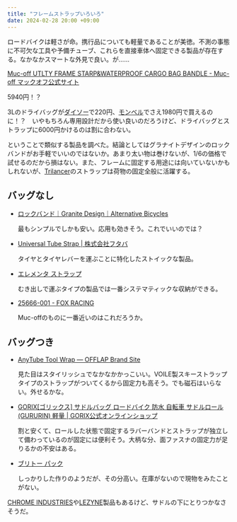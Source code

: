```yaml
---
title: "フレームストラップいろいろ"
date: 2024-02-28 20:00 +09:00
---
```


ロードバイクは軽さが命。携行品についても軽量であることが美徳。不測の事態に不可欠な工具や予備チューブ、これらを直接車体へ固定できる製品が存在する。なかなかスマートな外見で良い。が……

[Muc-off UTLTY FRAME STARP&WATERPROOF CARGO BAG BANDLE - Muc-off マックオフ公式サイト](https://www.cog.inc/product/utlty-frame-strpwtrprf-cargo-bgbndl)

5940円！？

3Lのドライバッグが[ダイソー](https://jp.daisonet.com/products/4549892507311)で220円、[モンベル](https://webshop.montbell.jp/goods/disp.php?product_id=1133282)でさえ1980円で買えるのに！？　いやもちろん専用設計だから使い良いのだろうけど、ドライバッグとストラップに6000円かけるのは割に合わない。

ということで類似する製品を調べた。結論としてはグラナイトデザインのロックバンドがお手軽でいいのではないか。あまり太い物は巻けないが、1/6の価格で試せるのだから損はない。また、フレームに固定する用途には向いていないかもしれないが、[Trilancer](https://www.amazon.co.jp/dp/B09T5YDMTR/)のストラップは荷物の固定全般に活躍する。

## バッグなし

- [ロックバンド｜Granite Design｜Alternative Bicycles](https://www.alternative-bikes.com/item/item.php?page_no=&goods_code=A040)

    最もシンプルでしかも安い。応用も効きそう。これでいいのでは？

- [Universal Tube Strap \| 株式会社フタバ](https://e-ftb.co.jp/item/2898/)

    タイヤとタイヤレバーを運ぶことに特化したストイックな製品。

- [エレメンタ ストラップ](https://topeak.jp/products/elementa-strap/)

    むき出しで運ぶタイプの製品では一番システマティックな収納ができる。

- [25666-001 - FOX RACING](https://foxracingjapan.com/25666-001/)

    Muc-offのものに一番近いのはこれだろうか。

## バッグつき

- [AnyTube Tool Wrap — OFFLAP Brand Site](https://www.offlap.com/anytube-tool-wrap-)

    見た目はスタイリッシュでなかなかかっこいい。VOILE製スキーストラップタイプのストラップがついてくるから固定力も高そう。でも磁石はいらない。外せるかな。

- [GORIX\[ゴリックス\] サドルバッグ ロードバイク 防水 自転車 サドルロール (GURURIN) 軽量 \| GORIX公式オンラインショップ](https://www.gottsuprice.jp/?pid=177211001)

    割と安くて、ロールした状態で固定するラバーバンドとストラップが独立して備わっているのが固定には便利そう。大柄な分、面ファスナの固定力が足りるかの不安はある。

- [ブリトー パック](https://topeak.jp/products/burrito-pack/)

    しっかりした作りのようだが、その分高い。在庫がないので現物をみたことがない。

[CHROME INDUSTRIES](https://www.chromeindustries.jp/products/doubletrack-saddle-roll)や[LEZYNE](https://catalog.diatechproducts.com/shop/g/g57-4902200002/)製品もあるけど、サドルの下にとりつかなさそうだ。
